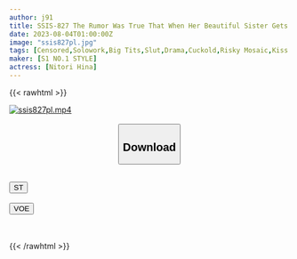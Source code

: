```yaml
---
author: j91
title: SSIS-827 The Rumor Was True That When Her Beautiful Sister Gets Drunk, She Becomes A Kissing Bitch While Sticking Her Boobs To Anyone (happy). Nitori Hina
date: 2023-08-04T01:00:00Z
image: "ssis827pl.jpg"
tags: [Censored,Solowork,Big Tits,Slut,Drama,Cuckold,Risky Mosaic,Kiss	 ]
maker: [S1 NO.1 STYLE]
actress: [Nitori Hina]
---
```



{{< rawhtml >}}

<div class="video" data-videoid="L38AzMBOYZCRrVe">
    <a href="javascript:;">
        <img src="https://my.j91.asia/posts/ssis827pl/ssis827pl.jpg" width="WIDTH" height="HEIGHT" alt="ssis827pl.mp4" loading="lazy">
    </a>
</div>

<script type="text/javascript" src="https://j91.asia/asset/on-demand-st.js"></script>

<br>
  <link rel="stylesheet" href="https://j91.asia/asset/bs5.css">
  
  <center>
  <button class="btn btn-primary" type="button" data-bs-toggle="collapse" data-bs-target=".multi-collapse" aria-expanded="false" aria-controls="multiCollapseExample1 multiCollapseExample2"><h2>Download</h2></button></center>
</p>
<div class="row">
  <div class="col">
    <div class="collapse multi-collapse" id="multiCollapseExample1">
      <div class="card card-body">
	      	      <br>
<div class="buttons">  
<a href="https://streamtape.to/v/L38AzMBOYZCRrVe"><button class="btn-hover color-3"><i class="fa fa-download"></i> ST</button></a></div>
    </div>
  </div>
</div>
  <div class="col">
    <div class="collapse multi-collapse" id="multiCollapseExample2">
      <div class="card card-body">
	      <br>
<div class="buttons">
    <a href="https://voe.sx/bjzv6vjagudp"><button class="btn-hover color-9"><i class="fa fa-download"></i> VOE</button></a></div>
<br><br>
      </div>
    </div>
  </div>
</div>

{{< /rawhtml >}}